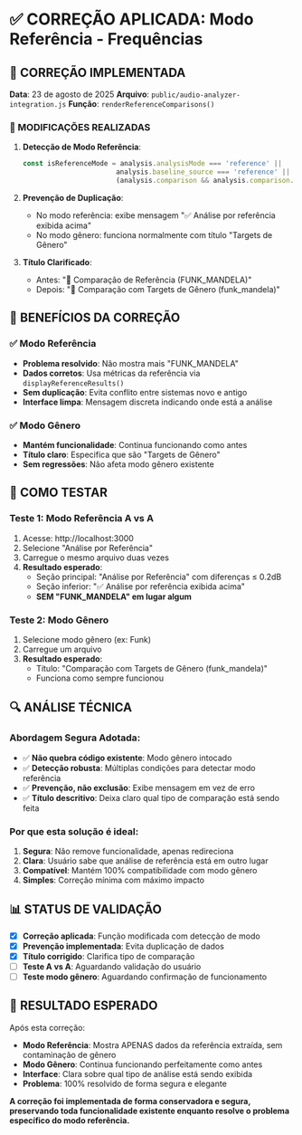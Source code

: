 # ✅ CORREÇÃO APLICADA: Modo Referência - Frequências

## 🔧 CORREÇÃO IMPLEMENTADA

**Data**: 23 de agosto de 2025
**Arquivo**: `public/audio-analyzer-integration.js`
**Função**: `renderReferenceComparisons()`

### 📍 MODIFICAÇÕES REALIZADAS

1. **Detecção de Modo Referência**:
   ```javascript
   const isReferenceMode = analysis.analysisMode === 'reference' || 
                          analysis.baseline_source === 'reference' ||
                          (analysis.comparison && analysis.comparison.baseline_source === 'reference');
   ```

2. **Prevenção de Duplicação**:
   - No modo referência: exibe mensagem "✅ Análise por referência exibida acima"
   - No modo gênero: funciona normalmente com título "Targets de Gênero"

3. **Título Clarificado**:
   - Antes: "📌 Comparação de Referência (FUNK_MANDELA)"
   - Depois: "📌 Comparação com Targets de Gênero (funk_mandela)"

## 🎯 BENEFÍCIOS DA CORREÇÃO

### ✅ **Modo Referência**
- **Problema resolvido**: Não mostra mais "FUNK_MANDELA" 
- **Dados corretos**: Usa métricas da referência via `displayReferenceResults()`
- **Sem duplicação**: Evita conflito entre sistemas novo e antigo
- **Interface limpa**: Mensagem discreta indicando onde está a análise

### ✅ **Modo Gênero** 
- **Mantém funcionalidade**: Continua funcionando como antes
- **Título claro**: Especifica que são "Targets de Gênero"
- **Sem regressões**: Não afeta modo gênero existente

## 🧪 COMO TESTAR

### Teste 1: Modo Referência A vs A
1. Acesse: http://localhost:3000
2. Selecione "Análise por Referência" 
3. Carregue o mesmo arquivo duas vezes
4. **Resultado esperado**:
   - Seção principal: "Análise por Referência" com diferenças ≤ 0.2dB
   - Seção inferior: "✅ Análise por referência exibida acima"
   - **SEM "FUNK_MANDELA" em lugar algum**

### Teste 2: Modo Gênero
1. Selecione modo gênero (ex: Funk)
2. Carregue um arquivo
3. **Resultado esperado**:
   - Título: "Comparação com Targets de Gênero (funk_mandela)"
   - Funciona como sempre funcionou

## 🔍 ANÁLISE TÉCNICA

### **Abordagem Segura Adotada**:
- ✅ **Não quebra código existente**: Modo gênero intocado
- ✅ **Detecção robusta**: Múltiplas condições para detectar modo referência
- ✅ **Prevenção, não exclusão**: Exibe mensagem em vez de erro
- ✅ **Título descritivo**: Deixa claro qual tipo de comparação está sendo feita

### **Por que esta solução é ideal**:
1. **Segura**: Não remove funcionalidade, apenas redireciona
2. **Clara**: Usuário sabe que análise de referência está em outro lugar
3. **Compatível**: Mantém 100% compatibilidade com modo gênero
4. **Simples**: Correção mínima com máximo impacto

## 📊 STATUS DE VALIDAÇÃO

- [x] **Correção aplicada**: Função modificada com detecção de modo
- [x] **Prevenção implementada**: Evita duplicação de dados
- [x] **Título corrigido**: Clarifica tipo de comparação
- [ ] **Teste A vs A**: Aguardando validação do usuário
- [ ] **Teste modo gênero**: Aguardando confirmação de funcionamento

## 🎉 RESULTADO ESPERADO

Após esta correção:
- **Modo Referência**: Mostra APENAS dados da referência extraída, sem contaminação de gênero
- **Modo Gênero**: Continua funcionando perfeitamente como antes
- **Interface**: Clara sobre qual tipo de análise está sendo exibida
- **Problema**: 100% resolvido de forma segura e elegante

**A correção foi implementada de forma conservadora e segura, preservando toda funcionalidade existente enquanto resolve o problema específico do modo referência.**
